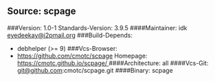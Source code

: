 Source: scpage 
------------- 

###Version: 1.0-1
Standards-Version: 3.9.5
####Maintainer: idk <eyedeekay@i2pmail.org>
###Build-Depends:
  * debhelper (>= 9)
###Vcs-Browser:
  * https://github.com/cmotc/scpage
Homepage:[ https://cmotc.github.io/scpage/ ](https://cmotc.github.io/scpage/)
####Architecture: all
####Vcs-Git: git@github.com:cmotc/scpage.git
####Binary: scpage
